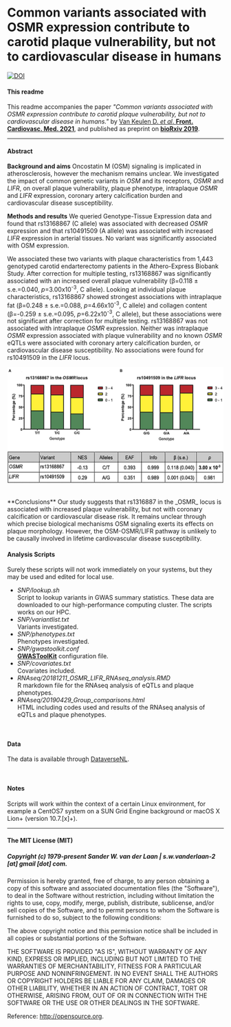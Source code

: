 Common variants associated with OSMR expression contribute to carotid plaque vulnerability, but not to cardiovascular disease in humans
===========================================================

[![DOI](https://zenodo.org/badge/283594863.svg)](https://zenodo.org/badge/latestdoi/283594863)

#### This readme
This readme accompanies the paper _"Common variants associated with OSMR expression contribute to carotid plaque vulnerability, but not to cardiovascular disease in humans."_ by [Van Keulen D. *et al*. **Front. Cardiovasc. Med. 2021**](https://doi.org/10.3389/fcvm.2021.658915), and published as preprint on [**bioRxiv 2019**](https://doi.org/10.1101/576793).

--------------

#### Abstract

**Background and aims**
Oncostatin M (OSM) signaling is implicated in atherosclerosis, however the mechanism remains unclear. We investigated the impact of common genetic variants in _OSM_ and its receptors, _OSMR_ and _LIFR_, on overall plaque vulnerability, plaque phenotype, intraplaque _OSMR_ and _LIFR_ expression, coronary artery calcification burden and cardiovascular disease susceptibility.

**Methods and results**
We queried Genotype-Tissue Expression data and found that rs13168867 (C allele) was associated with decreased _OSMR_ expression and that rs10491509 (A allele) was associated with increased _LIFR_ expression in arterial tissues. No variant was significantly associated with OSM expression.

We associated these two variants with plaque characteristics from 1,443 genotyped carotid endarterectomy patients in the Athero-Express Biobank Study. After correction for multiple testing, rs13168867 was significantly associated with an increased overall plaque vulnerability (β=0.118 ± s.e.=0.040, _p_=3.00x10<sup>-3</sup>, C allele). Looking at individual plaque characteristics, rs13168867 showed strongest associations with intraplaque fat (β=0.248 ± s.e.=0.088, _p_=4.66x10<sup>-3</sup>, C allele) and collagen content (β=-0.259 ± s.e.=0.095, _p_=6.22x10<sup>-3</sup>, C allele), but these associations were not significant after correction for multiple testing. rs13168867 was not associated with intraplaque _OSMR_ expression. Neither was intraplaque _OSMR_ expression associated with plaque vulnerability and no known _OSMR_ eQTLs were associated with coronary artery calcification burden, or cardiovascular disease susceptibility. No associations were found for rs10491509 in the _LIFR_ locus.  

![**Association of OSMR and LIFR variants with overall plaque vulnerability.** Adapted from [Van Keulen D. *et al*. **Front. Cardiovasc. Med. 2021**](https://doi.org/10.3389/fcvm.2021.658915)](images/figure2.jpg)


<br>
**Conclusions**
Our study suggests that rs1316887 in the _OSMR_ locus is associated with increased plaque vulnerability, but not with coronary calcification or cardiovascular disease risk. It remains unclear through which precise biological mechanisms OSM signaling exerts its effects on plaque morphology. However, the OSM-OSMR/LIFR pathway is unlikely to be causally involved in lifetime cardiovascular disease susceptibility.

<br>

#### Analysis Scripts
Surely these scripts will not work immediately on your systems, but they may be used and edited for local use.
 
- *SNP/lookup.sh*</br>
Script to lookup variants in GWAS summary statistics. These data are downloaded to our high-performance computing cluster. The scripts works on our HPC.
- *SNP/variantlist.txt*</br>
Variants investigated.
- *SNP/phenotypes.txt*</br>
Phenotypes investigated.
- *SNP/gwastoolkit.conf*</br>
[**GWASToolKit**](https://github.com/swvanderlaan/GWASToolKit) configuration file.
- *SNP/covariates.txt*</br>
Covariates included.
- *RNAseq/20181211_OSMR_LIFR_RNAseq_analysis.RMD*</br>
R markdown file for the RNAseq analysis of eQTLs and plaque phenotypes.
- *RNAseq/20190429_Group_comparisons.html*</br>
HTML including codes used and results of the RNAseq analysis of eQTLs and plaque phenotypes.

<br>

#### Data
The data is available through [DataverseNL](https://doi.org/10.34894/0RB5IZ). 

<br>

#### Notes
Scripts will work within the context of a certain Linux environment, for example a CentOS7 system on a SUN Grid Engine background or macOS X Lion+ (version 10.7.[x]+). 


--------------

#### The MIT License (MIT)
##### Copyright (c) 1979-present Sander W. van der Laan | s.w.vanderlaan-2 [at] gmail [dot] com.

Permission is hereby granted, free of charge, to any person obtaining a copy of this software and associated documentation files (the "Software"), to deal in the Software without restriction, including without limitation the rights to use, copy, modify, merge, publish, distribute, sublicense, and/or sell copies of the Software, and to permit persons to whom the Software is furnished to do so, subject to the following conditions:   

The above copyright notice and this permission notice shall be included in all copies or substantial portions of the Software.

THE SOFTWARE IS PROVIDED "AS IS", WITHOUT WARRANTY OF ANY KIND, EXPRESS OR IMPLIED, INCLUDING BUT NOT LIMITED TO THE WARRANTIES OF MERCHANTABILITY, FITNESS FOR A PARTICULAR PURPOSE AND NONINFRINGEMENT. IN NO EVENT SHALL THE AUTHORS OR COPYRIGHT HOLDERS BE LIABLE FOR ANY CLAIM, DAMAGES OR OTHER LIABILITY, WHETHER IN AN ACTION OF CONTRACT, TORT OR OTHERWISE, ARISING FROM, OUT OF OR IN CONNECTION WITH THE SOFTWARE OR THE USE OR OTHER DEALINGS IN THE SOFTWARE.

Reference: http://opensource.org.
